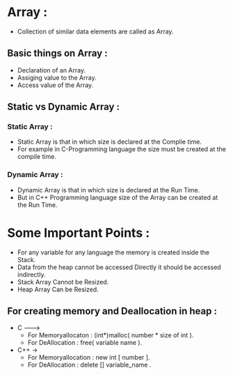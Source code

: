 # Array :
+ Collection of similar data elements are called as Array.
## Basic things on Array :
+ Declaration of an Array.
+ Assiging value to the Array.
+ Access value of the Array.
## Static vs Dynamic Array :
### Static Array :
+ Static Array is that in which size is declared at the Complie time.
+ For example in C-Programming language the size must be created at the compile time.
### Dynamic Array :
+ Dynamic Array is that in which size is declared at the Run Time.
+ But in C++ Programming language size of the Array can be created at the Run Time.








# Some Important Points :
+ For any variable for any language the memory is created inside the Stack.
+ Data from the heap cannot be accessed Directly it should be accessed indirectly.
+ Stack Array Cannot be Resized.
+ Heap Array Can be Resized.
## For creating memory and Deallocation in heap :
+ C --->
  + For Memoryallocaton  :  (int*)malloc( number * size of int ).
  + For DeAllocation     :  free( variable name ).
+ C++ ->
  + For Memoryallocation :  new int [ number ].
  + For DeAllocation     :  delete [] variable_name .
